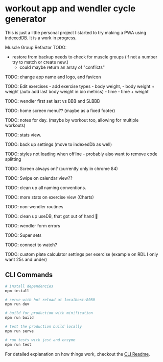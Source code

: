 # workout app and wendler cycle generator

This is just a little personal project I started to try making a PWA using indexedDB. It is a work in progress.

Muscle Group Refactor TODO:

<!-- prettier-ignore -->
- restore from backup needs to check for muscle groups (if not a number try to match or create new.)
  - could maybe return an array of "conflicts"

TODO: change app name and logo, and favicon

<!-- prettier-ignore -->
TODO: Edit exercises
    - add exercise types
        - body weight,
        - body weight + weight (auto add last body weight in bio metrics)
        - time
        - time + weight

TODO: wendler first set last vs BBB and SLBBB

TODO: home screen menu?? (maybe as a fixed footer)

TODO: notes for day. (maybe by workout too, allowing for multiple workouts)

TODO: stats view.

TODO: back up settings (move to indexedDb as well)

TODO: styles not loading when offline - probably also want to remove code splitting

TODO: Screen always on? (currently only in chrome 84)

TODO: Swipe on calendar view??

TODO: clean up all naming conventions.

TODO: more stats on exercise view (Charts)

TODO: non-wendler routines

TODO: clean up useDB, that got out of hand 😬

TODO: wendler form errors

TODO: Super sets

TODO: connect to watch?

TODO: custom plate calculator settings per exercise (example on RDL I only want 25s and under)

## CLI Commands

```bash
# install dependencies
npm install

# serve with hot reload at localhost:8080
npm run dev

# build for production with minification
npm run build

# test the production build locally
npm run serve

# run tests with jest and enzyme
npm run test
```

For detailed explanation on how things work, checkout the [CLI Readme](https://github.com/developit/preact-cli/blob/master/README.md).
